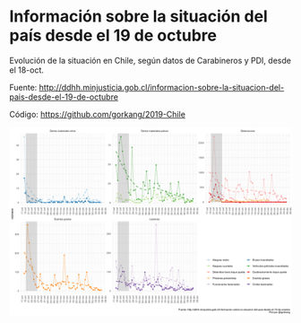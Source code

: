# Información sobre la situación del país desde el 19 de octubre

Evolución de la situación en Chile, según datos de Carabineros y PDI, desde el 18-oct. 

Fuente: http://ddhh.minjusticia.gob.cl/informacion-sobre-la-situacion-del-pais-desde-el-19-de-octubre

Código: https://github.com/gorkang/2019-Chile


[![](outputs/LAST_plot_grouped.png)](outputs/LAST_plot_grouped.png)
